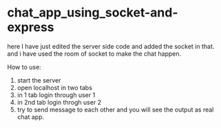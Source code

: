 # chat_app_using_socket-and-express
here I have just edited the server side code and added the socket in that. and i have used the room of socket to make the chat happen.



How to use:
1. start the server
2. open localhost in two tabs
3. in 1 tab login through user 1
4. in 2nd tab login throgh user 2
5. try to send message to each other and you will see the output as real chat app.
